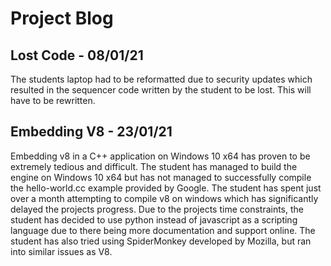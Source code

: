 # Project Blog

## Lost Code - 08/01/21

The students laptop had to be reformatted due to security updates which resulted in the sequencer code written by the student to be lost. This will have to be rewritten.

## Embedding V8 - 23/01/21

Embedding v8 in a C++ application on Windows 10 x64 has proven to be extremely tedious and difficult. The student has managed to build the engine on Windows 10 x64 but has not managed to successfully compile the hello-world.cc example provided by Google. The student has spent just over a month attempting to compile v8 on windows which has significantly delayed the projects progress. Due to the projects time constraints, the student has decided to use python instead of javascript as a scripting language due to there being more documentation and support online. The student has also tried using SpiderMonkey developed by Mozilla, but ran into similar issues as V8.
